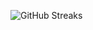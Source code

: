 ![GitHub Streaks](https://github-streaks-mqc9.onrender.com/streak/happilli/image?theme=midnight&cache_bust=1743148298&lang=ja)
